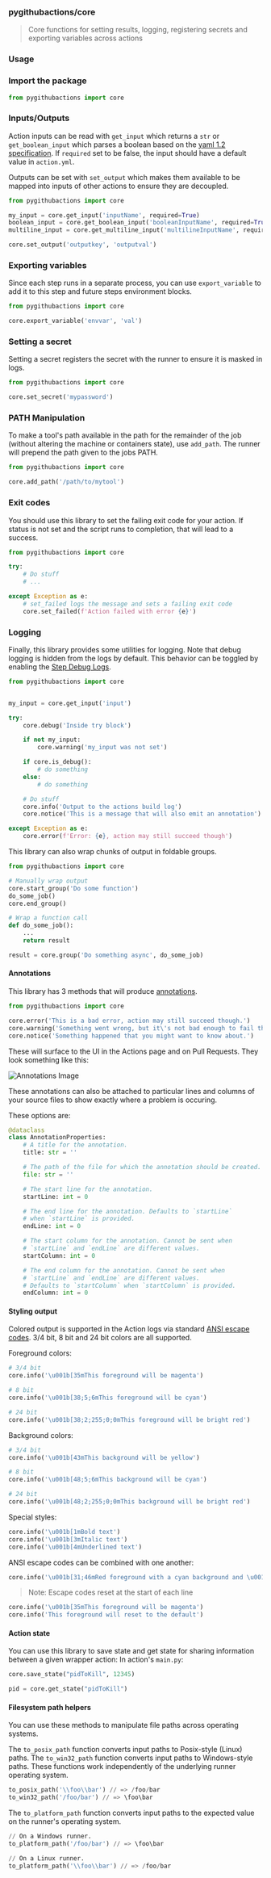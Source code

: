 ### pygithubactions/core
> Core functions for setting results, logging, registering secrets and exporting variables across actions

### Usage

### Import the package

```python
from pygithubactions import core
```

### Inputs/Outputs

Action inputs can be read with `get_input` which returns a `str` or `get_boolean_input` which parses a boolean based on the [yaml 1.2 specification](https://yaml.org/spec/1.2/spec.html#id2804923). If `required` set to be false, the input should have a default value in `action.yml`.

Outputs can be set with `set_output` which makes them available to be mapped into inputs of other actions to ensure they are decoupled.

```python
from pygithubactions import core

my_input = core.get_input('inputName', required=True)
boolean_input = core.get_boolean_input('booleanInputName', required=True)
multiline_input = core.get_multiline_input('multilineInputName', required=True)

core.set_output('outputkey', 'outputval')
```

### Exporting variables

Since each step runs in a separate process, you can use `export_variable` to add it to this step and future steps environment blocks.

```python
from pygithubactions import core

core.export_variable('envvar', 'val')
```

### Setting a secret

Setting a secret registers the secret with the runner to ensure it is masked in logs.

```python
from pygithubactions import core

core.set_secret('mypassword')
```

### PATH Manipulation

To make a tool's path available in the path for the remainder of the job (without altering the machine or containers state), use `add_path`.  The runner will prepend the path given to the jobs PATH.

```python
from pygithubactions import core

core.add_path('/path/to/mytool')
```

### Exit codes

You should use this library to set the failing exit code for your action.  If status is not set and the script runs to completion, that will lead to a success.

```python
from pygithubactions import core

try:
    # Do stuff
    # ...

except Exception as e:
    # set_failed logs the message and sets a failing exit code
    core.set_failed(f'Action failed with error {e}')
```

### Logging

Finally, this library provides some utilities for logging. Note that debug logging is hidden from the logs by default. This behavior can be toggled by enabling the [Step Debug Logs](../../docs/action-debugging.md#step-debug-logs).

```python
from pygithubactions import core


my_input = core.get_input('input')

try:
    core.debug('Inside try block')

    if not my_input:
        core.warning('my_input was not set')

    if core.is_debug():
        # do something
    else:
        # do something

    # Do stuff
    core.info('Output to the actions build log')
    core.notice('This is a message that will also emit an annotation')

except Exception as e:
    core.error(f'Error: {e}, action may still succeed though')
```

This library can also wrap chunks of output in foldable groups.

```python
from pygithubactions import core

# Manually wrap output
core.start_group('Do some function')
do_some_job()
core.end_group()

# Wrap a function call
def do_some_job():
    ...
    return result

result = core.group('Do something async', do_some_job)
```

#### Annotations

This library has 3 methods that will produce [annotations](https://docs.github.com/en/rest/reference/checks#create-a-check-run).
```python
from pygithubactions import core

core.error('This is a bad error, action may still succeed though.')
core.warning('Something went wrong, but it\'s not bad enough to fail the build.')
core.notice('Something happened that you might want to know about.')
```

These will surface to the UI in the Actions page and on Pull Requests. They look something like this:

![Annotations Image](/docs/annotations.png)

These annotations can also be attached to particular lines and columns of your source files to show exactly where a problem is occuring.

These options are:
```python
@dataclass
class AnnotationProperties:
    # A title for the annotation.
    title: str = ''

    # The path of the file for which the annotation should be created.
    file: str = ''

    # The start line for the annotation.
    startLine: int = 0

    # The end line for the annotation. Defaults to `startLine`
    # when `startLine` is provided.
    endLine: int = 0

    # The start column for the annotation. Cannot be sent when
    # `startLine` and `endLine` are different values.
    startColumn: int = 0

    # The end column for the annotation. Cannot be sent when
    # `startLine` and `endLine` are different values.
    # Defaults to `startColumn` when `startColumn` is provided.
    endColumn: int = 0
```

#### Styling output

Colored output is supported in the Action logs via standard [ANSI escape codes](https://en.wikipedia.org/wiki/ANSI_escape_code). 3/4 bit, 8 bit and 24 bit colors are all supported.

Foreground colors:
```python
# 3/4 bit
core.info('\u001b[35mThis foreground will be magenta')

# 8 bit
core.info('\u001b[38;5;6mThis foreground will be cyan')

# 24 bit
core.info('\u001b[38;2;255;0;0mThis foreground will be bright red')
```

Background colors:
```python
# 3/4 bit
core.info('\u001b[43mThis background will be yellow')

# 8 bit
core.info('\u001b[48;5;6mThis background will be cyan')

# 24 bit
core.info('\u001b[48;2;255;0;0mThis background will be bright red')
```

Special styles:
```python
core.info('\u001b[1mBold text')
core.info('\u001b[3mItalic text')
core.info('\u001b[4mUnderlined text')
```

ANSI escape codes can be combined with one another:
```python
core.info('\u001b[31;46mRed foreground with a cyan background and \u001b[1mbold text at the end')
```

> Note: Escape codes reset at the start of each line

```python
core.info('\u001b[35mThis foreground will be magenta')
core.info('This foreground will reset to the default')
```

#### Action state

You can use this library to save state and get state for sharing information between a given wrapper action:
In action's `main.py`:

```python
core.save_state("pidToKill", 12345)

pid = core.get_state("pidToKill")
```

#### Filesystem path helpers

You can use these methods to manipulate file paths across operating systems.

The `to_posix_path` function converts input paths to Posix-style (Linux) paths.
The `to_win32_path` function converts input paths to Windows-style paths. These
functions work independently of the underlying runner operating system.

```python
to_posix_path('\\foo\\bar') // => /foo/bar
to_win32_path('/foo/bar') // => \foo\bar
```

The `to_platform_path` function converts input paths to the expected value on the runner's operating system.

```python
// On a Windows runner.
to_platform_path('/foo/bar') // => \foo\bar

// On a Linux runner.
to_platform_path('\\foo\\bar') // => /foo/bar
```
